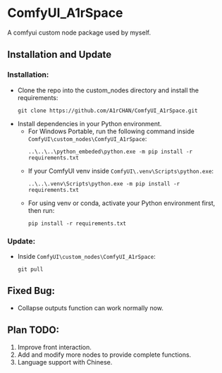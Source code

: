 # ComfyUI_A1rSpace
A comfyui custom node package used by myself.

## Installation and Update
### Installation:
* Clone the repo into the custom_nodes directory and install the requirements:
  ```
  git clone https://github.com/A1rCHAN/ComfyUI_A1rSpace.git
  ```
* Install dependencies in your Python environment.
  * For Windows Portable, run the following command inside `ComfyUI\custom_nodes\ComfyUI_A1rSpace`:
    ```
    ..\..\..\python_embeded\python.exe -m pip install -r requirements.txt
    ```
  * If your ComfyUI venv inside `ComfyUI\.venv\Scripts\python.exe`:
    ```
    ..\..\.venv\Scripts\python.exe -m pip install -r requirements.txt
    ```
  * For using venv or conda, activate your Python environment first, then run:
    ```
    pip install -r requirements.txt
    ```

### Update:
* Inside `ComfyUI\custom_nodes\ComfyUI_A1rSpace`:
  ```
  git pull
  ```

## Fixed Bug:
 - Collapse outputs function can work normally now.

## Plan TODO:
1. Improve front interaction.
2. Add and modify more nodes to provide complete functions.
3. Language support with Chinese.
